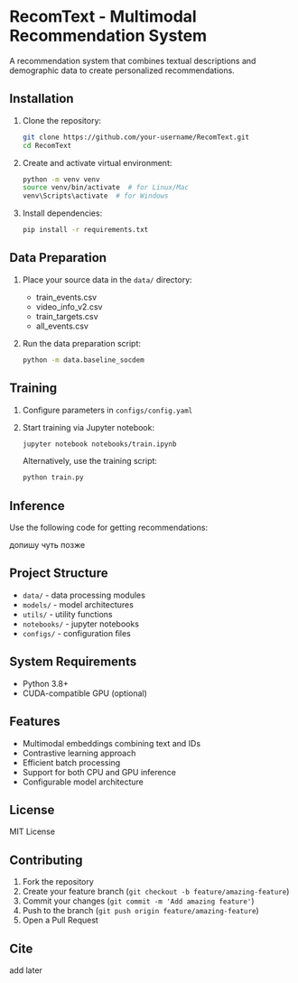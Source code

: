 # RecomText - Multimodal Recommendation System

A recommendation system that combines textual descriptions and demographic data to create personalized recommendations.

## Installation

1. Clone the repository:
   ```bash
   git clone https://github.com/your-username/RecomText.git
   cd RecomText
   ```

2. Create and activate virtual environment:
   ```bash
   python -m venv venv
   source venv/bin/activate  # for Linux/Mac
   venv\Scripts\activate  # for Windows
   ```

3. Install dependencies:
   ```bash
   pip install -r requirements.txt
   ```

## Data Preparation

1. Place your source data in the `data/` directory:
   - train_events.csv
   - video_info_v2.csv
   - train_targets.csv
   - all_events.csv

2. Run the data preparation script:
   ```bash
   python -m data.baseline_socdem
   ```

## Training

1. Configure parameters in `configs/config.yaml`

2. Start training via Jupyter notebook:
   ```bash
   jupyter notebook notebooks/train.ipynb
   ```

   Alternatively, use the training script:
   ```bash
   python train.py
   ```

## Inference

Use the following code for getting recommendations:

допишу чуть позже

## Project Structure

- `data/` - data processing modules
- `models/` - model architectures
- `utils/` - utility functions
- `notebooks/` - jupyter notebooks
- `configs/` - configuration files

## System Requirements

- Python 3.8+
- CUDA-compatible GPU (optional)

## Features

- Multimodal embeddings combining text and IDs
- Contrastive learning approach
- Efficient batch processing
- Support for both CPU and GPU inference
- Configurable model architecture

## License

MIT License

## Contributing

1. Fork the repository
2. Create your feature branch (`git checkout -b feature/amazing-feature`)
3. Commit your changes (`git commit -m 'Add amazing feature'`)
4. Push to the branch (`git push origin feature/amazing-feature`)
5. Open a Pull Request

## Cite

add later